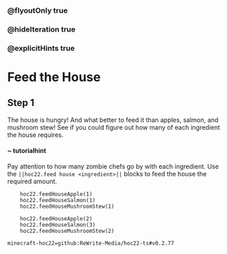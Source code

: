 ### @flyoutOnly true
### @hideIteration true
### @explicitHints true


# Feed the House

## Step 1
The house is hungry! And what better to feed it than apples, salmon, and mushroom stew! See if you could figure out how many of each ingredient the house requires. 

#### ~ tutorialhint 
Pay attention to how many zombie chefs go by with each ingredient. Use the ``||hoc22.feed house <ingredient>||`` blocks to feed the house the required amount.

```ghost
    hoc22.feedHouseApple(1)
    hoc22.feedHouseSalmon(1)
    hoc22.feedHouseMushroomStew(1)

```
```template
    hoc22.feedHouseApple(2)
    hoc22.feedHouseSalmon(3)
    hoc22.feedHouseMushroomStew(2)
```

```package
minecraft-hoc22=github:ReWrite-Media/hoc22-ts#v0.2.77
```